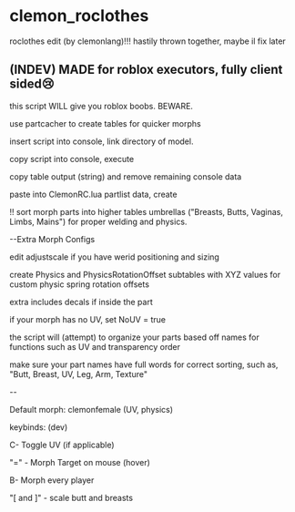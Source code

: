 # clemon_roclothes
roclothes edit (by clemonlang)!!!
hastily thrown together, maybe il fix later

(INDEV)
MADE for roblox executors, fully client sided😢
--
this script WILL give you roblox boobs. BEWARE.


use partcacher to create tables for quicker morphs


insert script into console, link directory of model.


copy script into console, execute


copy table output (string) and remove remaining console data


paste into ClemonRC.lua partlist data, create 

!! sort morph parts into higher tables umbrellas ("Breasts, Butts, Vaginas, Limbs, Mains") for proper welding and physics.

--Extra Morph Configs

edit adjustscale if you have werid positioning and sizing


create Physics and PhysicsRotationOffset subtables with XYZ values for custom physic spring rotation offsets


extra includes decals if inside the part


if your morph has no UV, set NoUV = true


the script will (attempt) to organize your parts based off names for functions such as UV and transparency order


make sure your part names have full words for correct sorting, such as, "Butt, Breast, UV, Leg, Arm, Texture"

-- 

Default morph: clemonfemale (UV, physics)

keybinds: (dev)


C- Toggle UV (if applicable)

"=" - Morph Target on mouse (hover)


B- Morph every player


"[ and ]" - scale butt and breasts
